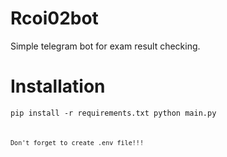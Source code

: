 # Rcoi02bot
Simple telegram bot for exam result checking. 
# Installation
<code>pip install -r requirements.txt
python main.py<code/>

Don't forget to create .env file!!!

